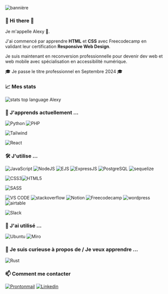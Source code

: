 ![bannière](https://github-readme-activity-graph.vercel.app/graph?username=alexycatelle&theme=rogue)


### 👋 Hi there 👋

Je m'appelle Alexy 👋.

 J'ai commencé par apprendre **HTML** et **CSS** avec Freecodecamp en validant leur certification **Responsive Web Design**.

Je suis maintenant en reconversion professionnelle pour devenir dev web et web mobile avec spécialisation en accessibilité numérique.

🎓 Je passe le titre professionnel en Septembre 2024 🎓

### 📈 Mes stats
![stats top language Alexy](https://github-readme-stats.vercel.app/api/top-langs/?username=alexycatelle&theme=gruvbox)


### 🌱 J'apprends actuellement ...



![Python](	https://img.shields.io/badge/Python-FFD43B?style=for-the-badge&logo=python&logoColor=blue)
![PHP](https://img.shields.io/badge/PHP-777BB4?style=for-the-badge&logo=php&logoColor=white)

![Tailwind](https://img.shields.io/badge/Tailwind_CSS-38B2AC?style=for-the-badge&logo=tailwind-css&logoColor=white)

![React](https://img.shields.io/badge/React-20232A?style=for-the-badge&logo=react&logoColor=61DAFB)


### 🛠️ J'utilise ...

![JavaScript](https://img.shields.io/badge/JavaScript-323330?style=for-the-badge&logo=javascript&logoColor=F7DF1E)
![NodeJS](https://img.shields.io/badge/Node%20js-339933?style=for-the-badge&logo=nodedotjs&logoColor=white)
![EJS](https://badges.aleen42.com/src/ejs.svg)
![ExpressJS](https://img.shields.io/badge/Express%20js-000000?style=for-the-badge&logo=express&logoColor=white)
![PostgreSQL](	https://img.shields.io/badge/PostgreSQL-316192?style=for-the-badge&logo=postgresql&logoColor=white)
![sequelize](https://img.shields.io/badge/Sequelize-52B0E7?style=for-the-badge&logo=Sequelize&logoColor=white)

![CSS3](https://img.shields.io/badge/CSS3-1572B6?style=for-the-badge&logo=css3&logoColor=white)![HTML5](https://img.shields.io/badge/HTML5-E34F26?style=for-the-badge&logo=html5&logoColor=white)

![SASS](https://img.shields.io/badge/Sass-CC6699?style=for-the-badge&logo=sass&logoColor=white) 

![VS CODE](	https://img.shields.io/badge/VSCode-0078D4?style=for-the-badge&logo=visual%20studio%20code&logoColor=white)
![stackoverflow](https://img.shields.io/badge/Stack_Overflow-FE7A16?style=for-the-badge&logo=stack-overflow&logoColor=white)
![Notion](	https://img.shields.io/badge/Notion-000000?style=for-the-badge&logo=notion&logoColor=white)
![Freecodecamp](https://img.shields.io/badge/freecodecamp-27273D?style=for-the-badge&logo=freecodecamp&logoColor=white)
![wordpress](https://img.shields.io/badge/Wordpress-21759B?style=for-the-badge&logo=wordpress&logoColor=white)
![airtable](https://img.shields.io/badge/Airtable-18BFFF?style=for-the-badge&logo=Airtable&logoColor=white)

![Slack](https://img.shields.io/badge/Slack-4A154B?style=for-the-badge&logo=slack&logoColor=white)

### 🧰 J'ai utilisé ...
![Ubuntu](https://img.shields.io/badge/Ubuntu-E95420?style=for-the-badge&logo=ubuntu&logoColor=white)
![Miro](https://img.shields.io/badge/Miro-F7C922?style=for-the-badge&logo=Miro&logoColor=050036)

### 👀 Je suis curieuse à propos de / Je veux apprendre ...

![Rust](https://img.shields.io/badge/Rust-black?style=for-the-badge&logo=rust&logoColor=#E57324)

 ### 📫 Comment me contacter
 [![Prontonmail](https://img.shields.io/badge/ProtonMail-8B89CC?style=for-the-badge&logo=protonmail&logoColor=white)](alexycatelle@protonmail.com)
[![Linkedin](https://img.shields.io/badge/LinkedIn-0077B5?style=for-the-badge&logo=linkedin&logoColor=white)](https://www.linkedin.com/in/alexy-catelle-018656184/)
